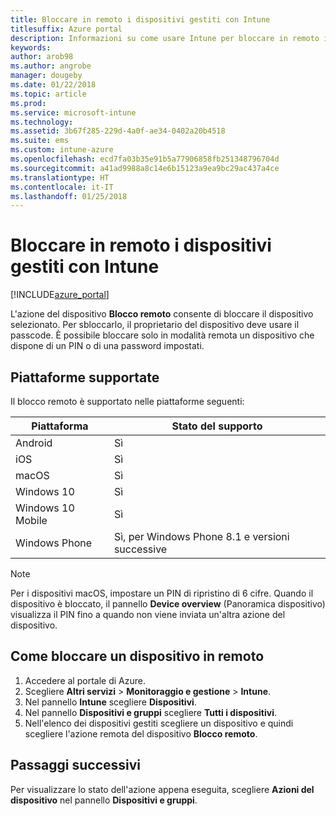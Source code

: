 ```yaml
---
title: Bloccare in remoto i dispositivi gestiti con Intune
titlesuffix: Azure portal
description: Informazioni su come usare Intune per bloccare in remoto i dispositivi gestiti."
keywords: 
author: arob98
ms.author: angrobe
manager: dougeby
ms.date: 01/22/2018
ms.topic: article
ms.prod: 
ms.service: microsoft-intune
ms.technology: 
ms.assetid: 3b67f285-229d-4a0f-ae34-0402a20b4518
ms.suite: ems
ms.custom: intune-azure
ms.openlocfilehash: ecd7fa03b35e91b5a77906858fb251348796704d
ms.sourcegitcommit: a41ad9988a8c14e6b15123a9ea9bc29ac437a4ce
ms.translationtype: HT
ms.contentlocale: it-IT
ms.lasthandoff: 01/25/2018
---
```

# <a name="remotely-lock-managed-devices-with-intune"></a>Bloccare in remoto i dispositivi gestiti con Intune


[!INCLUDE[azure_portal](./includes/azure_portal.md)]

L'azione del dispositivo **Blocco remoto** consente di bloccare il dispositivo selezionato. Per sbloccarlo, il proprietario del dispositivo deve usare il passcode. È possibile bloccare solo in modalità remota un dispositivo che dispone di un PIN o di una password impostati.

## <a name="supported-platforms"></a>Piattaforme supportate

Il blocco remoto è supportato nelle piattaforme seguenti:

|Piattaforma|Stato del supporto|
|---|---|
|Android|Sì|
|iOS|Sì|
|macOS|Sì|
|Windows 10|Sì|
|Windows 10 Mobile|Sì|
|Windows Phone|Sì, per Windows Phone 8.1 e versioni successive|

> [!NOTE]  
> Per i dispositivi macOS, impostare un PIN di ripristino di 6 cifre. Quando il dispositivo è bloccato, il pannello **Device overview** (Panoramica dispositivo) visualizza il PIN fino a quando non viene inviata un'altra azione del dispositivo.

## <a name="how-to-remote-lock-a-device"></a>Come bloccare un dispositivo in remoto

1. Accedere al portale di Azure.
2. Scegliere **Altri servizi** > **Monitoraggio e gestione** > **Intune**.
3. Nel pannello **Intune** scegliere **Dispositivi**.
4. Nel pannello **Dispositivi e gruppi** scegliere **Tutti i dispositivi**.
5. Nell'elenco dei dispositivi gestiti scegliere un dispositivo e quindi scegliere l'azione remota del dispositivo **Blocco remoto**.

## <a name="next-steps"></a>Passaggi successivi

Per visualizzare lo stato dell'azione appena eseguita, scegliere **Azioni del dispositivo** nel pannello **Dispositivi e gruppi**.
